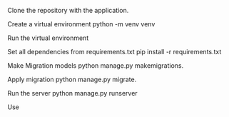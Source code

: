 Clone the repository with the application.

Create a virtual environment
python -m venv venv

Run the virtual environment

Set all dependencies from requirements.txt
pip install -r requirements.txt

Make Migration models
python manage.py makemigrations.

Apply migration
python manage.py migrate.

Run the server
python manage.py runserver

Use 